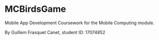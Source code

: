 # MCBirdsGame
Mobile App Development Coursework for the Mobile Computing module.

By Guillem Frasquet Canet, student ID: 17074852
